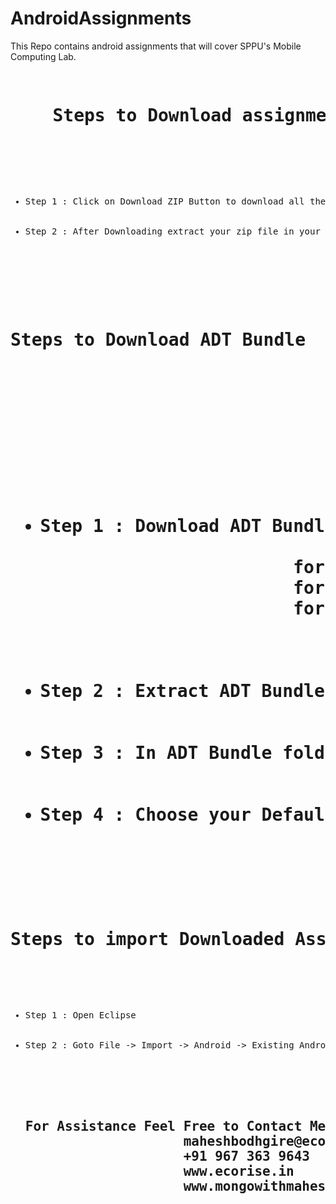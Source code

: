 # AndroidAssignments


This Repo contains android assignments that will cover SPPU's Mobile Computing Lab.

<pre>
				<h1>	Steps to Download assignments and How to use it.</h1>

				<ul>
					<li>Step 1 : Click on Download ZIP Button to download all the Assignments in ZIP file.</li>
					<li>Step 2 : After Downloading extract your zip file in your local drive i.e. C:/ or D:/ or any other</li>
				</ul>


					<h1>Steps to Download ADT Bundle<h1>


				<ul>
					<li>Step 1 : Download ADT Bundle From following Links.
			
						for Windows 32 - bit : https://dl.google.com/android/adt/adt-bundle-windows-x86-20140702.zip
						for Windows 64 - bit : https://dl.google.com/android/adt/adt-bundle-windows-x86_64-20140702.zip
						for Linux 			 : https://dl.google.com/android/adt/adt-bundle-linux-x86_64-20140702.zip
					</li>
					<li>Step 2 : Extract ADT Bundle into local drive of your system.</li>
					<li>Step 3 : In ADT Bundle folder goto Eclipse folder and start Eclipse.</li>
					<li>Step 4 : Choose your Default workspace</li<>
				</ul>
					<h1>Steps to import Downloaded Assignments</h1>
				<ul>
					<li>Step 1 : Open Eclipse</li>
					<li>Step 2 : Goto File -> Import -> Android -> Existing Android code into workspace -> Browse YOUR ASSIGNMENT FOLDER LOCATION -> Check on Copy projects into workspace -> Finish</li>



					<h2>For Assistance Feel Free to Contact Me
					maheshbodhgire@ecorise.in
					+91 967 363 9643
					www.ecorise.in
					www.mongowithmahesh.in<h2>
				</pre>